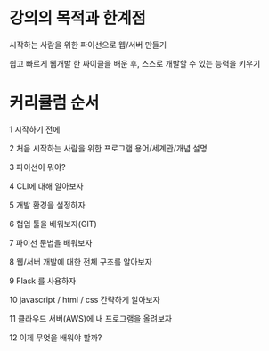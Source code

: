 # 강의의 목적과 한계점

시작하는 사람을 위한 파이선으로 웹/서버 만들기

쉽고 빠르게 웹개발 한 싸이클을 배운 후, 스스로 개발할 수 있는 능력을 키우기 

# 커리큘럼 순서
1 시작하기 전에

2 처음 시작하는 사람을 위한 프로그램 용어/세계관/개념 설명

3 파이선이 뭐야?

4 CLI에 대해 알아보자

5 개발 환경을 설정하자

6 협업 툴을 배워보자(GIT)

7 파이선 문법을 배워보자

8 웹/서버 개발에 대한 전체 구조를 알아보자

9 Flask 를 사용하자

10 javascript / html / css 간략하게 알아보자

11 클라우드 서버(AWS)에 내 프로그램을 올려보자

12 이제 무엇을 배워야 할까?
